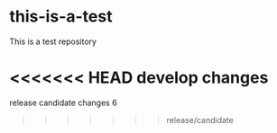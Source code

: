 # this-is-a-test
This is a test repository

<<<<<<< HEAD
develop changes
=======
release candidate changes 6
>>>>>>> release/candidate
